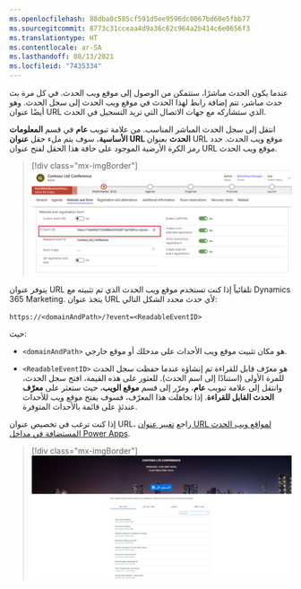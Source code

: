 ```yaml
---
ms.openlocfilehash: 88dba0c585cf591d5ee9596dc0067bd60e5fbb77
ms.sourcegitcommit: 8773c31cceaa4d9a36c62c964a2b414c6e0656f3
ms.translationtype: HT
ms.contentlocale: ar-SA
ms.lasthandoff: 08/13/2021
ms.locfileid: "7435334"
---
```

عندما يكون الحدث مباشرًا، ستتمكن من الوصول إلى موقع ويب الحدث.
في كل مرة بث حدث مباشر، تتم إضافة رابط لهذا الحدث في موقع ويب الحدث إلى سجل الحدث. وهو أيضًا عنوان URL الذي ستشاركه مع جهات الاتصال التي تريد التسجيل في الحدث.

انتقل إلى سجل الحدث المباشر المناسب. من علامة تبويب **عام** في قسم **المعلومات الأساسية**، سوف يتم ملء حقل **عنوان URL الحدث** بعنوان URL موقع ويب الحدث. حدد رمز الكرة الأرضية الموجود على حافة هذا الحقل لفتح عنوان URL موقع ويب الحدث.

> [!div class="mx-imgBorder"]
> [![لقطة شاشة لعنوان URL الحدث في نظرة عامة على عام.](../media/event-website-url.png)](../media/event-website-url.png#lightbox)

يتوفر عنوان URL تلقائياً إذا كنت تستخدم موقع ويب الحدث الذي تم تثبيته مع Dynamics 365 Marketing. يتخذ عنوان URL لأي حدث محدد الشكل التالي:

`https://<domainAndPath>/?event=<ReadableEventID>`

حيث:

-   `<domainAndPath>` هو مكان تثبيت موقع ويب الأحداث على مدخلك أو موقع خارجي.

-   `<ReadableEventID>` هو معرّف قابل للقراءة تم إنشاؤه عندما حفظت سجل الحدث للمرة الأولى (استنادًا إلى اسم الحدث). للعثور على هذه القيمة، افتح سجل الحدث، وانتقل إلى علامة تبويب **عام**، ومرّر إلى قسم **موقع الويب**، حيث ستعثر على **معرّف الحدث القابل للقراءة‬**. إذا تجاهلت هذا المعرّف، فسوف يفتح موقع ويب للأحداث عندئذٍ على قائمة بالأحداث المتوفرة.

إذا كنت ترغب في تخصيص عنوان URL، راجع [تغيير عنوان URL لمواقع ويب الحدث المستضافة في مداخل Power Apps](/dynamics365/marketing/events-change-url?azure-portal=true).

> [!div class="mx-imgBorder"]
> [![لقطة شاشة للحدث مع تفاصيل جلسة العمل ومعلومات التسجيل.](../media/event-website.png)](../media/event-website.png#lightbox)
